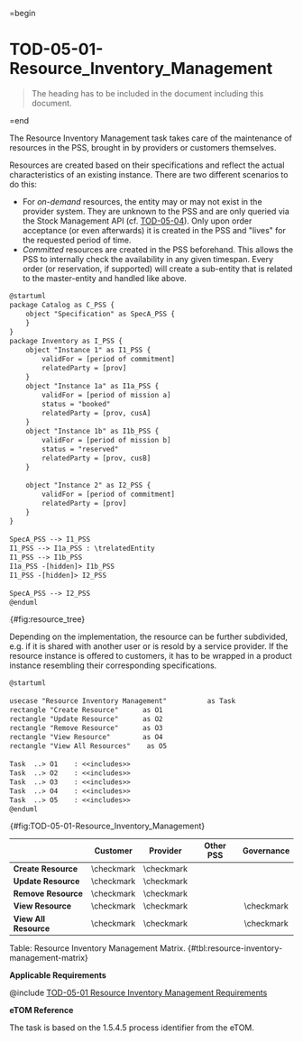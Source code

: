 =begin

# TOD-05-01-Resource_Inventory_Management

> The heading has to be included in the document including this document.

=end

The Resource Inventory Management task takes care of the maintenance of resources in the PSS, brought in by providers or customers themselves.

Resources are created based on their specifications and reflect the actual characteristics of an existing instance.
There are two different scenarios to do this:

* For *on-demand* resources, the entity may or may not exist in the provider system.
  They are unknown to the PSS and are only queried via the Stock Management API (cf. [TOD-05-04](#tod-05-04-stock_management)).
  Only upon order acceptance (or even afterwards) it is created in the PSS and "lives" for the requested period of time.
* *Committed* resources are created in the PSS beforehand.
  This allows the PSS to internally check the availability in any given timespan.
  Every order (or reservation, if supported) will create a sub-entity that is related to the master-entity and handled like above.

```plantuml
@startuml
package Catalog as C_PSS {
    object "Specification" as SpecA_PSS {
    }
}
package Inventory as I_PSS {
    object "Instance 1" as I1_PSS {
        validFor = [period of commitment]
        relatedParty = [prov]
    }
    object "Instance 1a" as I1a_PSS {
        validFor = [period of mission a]
        status = "booked"
        relatedParty = [prov, cusA]
    }
    object "Instance 1b" as I1b_PSS {
        validFor = [period of mission b]
        status = "reserved"
        relatedParty = [prov, cusB]
    }

    object "Instance 2" as I2_PSS {
        validFor = [period of commitment]
        relatedParty = [prov]
    }
}

SpecA_PSS --> I1_PSS
I1_PSS --> I1a_PSS : \trelatedEntity
I1_PSS --> I1b_PSS
I1a_PSS -[hidden]> I1b_PSS
I1_PSS -[hidden]> I2_PSS

SpecA_PSS --> I2_PSS
@enduml
```

![Tree of resources.](../../common/pixel.png){#fig:resource_tree}

Depending on the implementation, the resource can be further subdivided, e.g. if it is shared with another user or is resold by a service provider.
If the resource instance is offered to customers, it has to be wrapped in a product instance resembling their corresponding specifications.

```plantuml
@startuml

usecase "Resource Inventory Management"          as Task
rectangle "Create Resource"      as O1
rectangle "Update Resource"      as O2
rectangle "Remove Resource"      as O3
rectangle "View Resource"	     as O4
rectangle "View All Resources"    as O5

Task  ..> O1    : <<includes>>
Task  ..> O2    : <<includes>>
Task  ..> O3    : <<includes>>
Task  ..> O4    : <<includes>>
Task  ..> O5    : <<includes>>
@enduml
```

![**TOD-05-01**: Resource Inventory Management](../../common/pixel.png){#fig:TOD-05-01-Resource_Inventory_Management}

|                       |  Customer  |  Provider  | Other PSS | Governance |
|-----------------------|:----------:|:----------:|:---------:|:----------:|
| **Create Resource**   | \checkmark | \checkmark |           |            |
| **Update Resource**   | \checkmark | \checkmark |           |            |
| **Remove Resource**   | \checkmark | \checkmark |           |            |
| **View Resource**     | \checkmark | \checkmark |           | \checkmark |
| **View All Resource** | \checkmark | \checkmark |           | \checkmark |

Table: Resource Inventory Management Matrix. {#tbl:resource-inventory-management-matrix}

**Applicable Requirements**

@include [TOD-05-01 Resource Inventory Management Requirements](requirements/TOD-05-01-Resource_Inventory_Management-requirements.md)

**eTOM Reference**

The task is based on the 1.5.4.5 process identifier from the eTOM.
